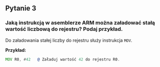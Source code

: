##  Pytanie 3  
###  Jaką instrukcją w asemblerze ARM można załadować stałą wartość liczbową do rejestru? Podaj przykład.

Do załadowania stałej liczby do rejestru służy instrukcja `MOV`.

**Przykład:**
```asm
MOV R0, #42   @ Załaduj wartość 42 do rejestru R0.
```


